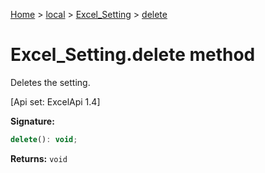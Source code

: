 [Home](./index) &gt; [local](local.md) &gt; [Excel\_Setting](local.excel_setting.md) &gt; [delete](local.excel_setting.delete.md)

# Excel\_Setting.delete method

Deletes the setting. 

 \[Api set: ExcelApi 1.4\]

**Signature:**
```javascript
delete(): void;
```
**Returns:** `void`

